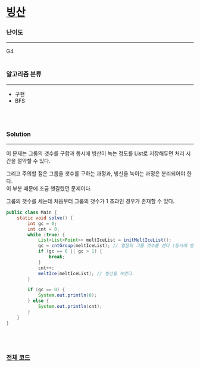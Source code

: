 # [빙산](https://www.acmicpc.net/problem/2573)

### 난이도

***
G4
<br><br>

### 알고리즘 분류

***

* 구현
* BFS

<br><br>

### Solution

***

이 문제는 그룹의 갯수를 구함과 동시에 빙산이 녹는 정도를 List로 저장해두면 처리 시간을 절약할 수 있다.

그리고 주의할 점은 그룹을 갯수를 구하는 과정과, 빙신을 녹이는 과정은 분리되어야 한다.       
이 부분 때문에 조금 햇갈렸던 문제이다.

그룹의 갯수를 세는데 처음부터 그룹의 갯수가 1 초과인 경우가 존재할 수 있다.

```java
public class Main {
    static void solve() {
        int gc = 0;
        int cnt = 0;
        while (true) {
            List<List<Point>> meltIceList = initMeltIceList();
            gc = cntGroup(meltIceList); // 얼음의 그룹 갯수를 센다 (동시에 빙산이 녹는 정도를 list에 저장)
            if (gc == 0 || gc > 1) {
                break;
            }
            cnt++;
            meltIce(meltIceList); // 빙산을 녹인다.
        }

        if (gc == 0) {
            System.out.println(0);
        } else {
            System.out.println(cnt);
        }
    }
}
```

<br><br>

### [전체 코드](https://github.com/Jungmin-Seo0527/CodingTest/blob/main/src/dfs_bfs/BOJ2573_빙산.java)
